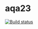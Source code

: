 # aqa23
[![Build status](https://ci.appveyor.com/api/projects/status/3o1qbo80k1i8u7s7?svg=true)](https://ci.appveyor.com/project/Milaaver/aqa23)
